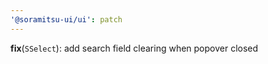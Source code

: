 ```yaml
---
'@soramitsu-ui/ui': patch
---
```


**fix**(`SSelect`): add search field clearing when popover closed
